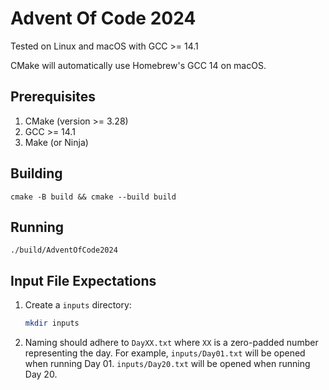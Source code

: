 # Advent Of Code 2024

Tested on Linux and macOS with GCC >= 14.1

CMake will automatically use Homebrew's GCC 14 on macOS.

## Prerequisites

1. CMake (version >= 3.28)
2. GCC >= 14.1
3. Make (or Ninja)

## Building

```
cmake -B build && cmake --build build
```

## Running

```
./build/AdventOfCode2024
```

## Input File Expectations

1. Create a `inputs` directory:

   ```bash
   mkdir inputs
   ```

2. Naming should adhere to `DayXX.txt` where `XX` is a zero-padded number representing the day. For example, `inputs/Day01.txt` will be opened when running Day 01. `inputs/Day20.txt` will be opened when running Day 20.
